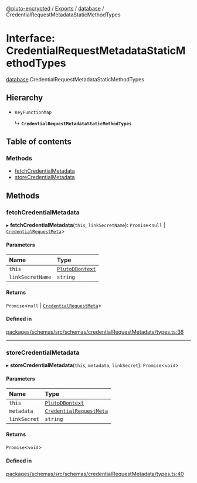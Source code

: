 [@pluto-encrypted](../README.md) / [Exports](../modules.md) / [database](../modules/database-1.md) / CredentialRequestMetadataStaticMethodTypes

# Interface: CredentialRequestMetadataStaticMethodTypes

[database](../modules/database-1.md).CredentialRequestMetadataStaticMethodTypes

## Hierarchy

- `KeyFunctionMap`

  ↳ **`CredentialRequestMetadataStaticMethodTypes`**

## Table of contents

### Methods

- [fetchCredentialMetadata](database-1.CredentialRequestMetadataStaticMethodTypes.md#fetchcredentialmetadata)
- [storeCredentialMetadata](database-1.CredentialRequestMetadataStaticMethodTypes.md#storecredentialmetadata)

## Methods

### fetchCredentialMetadata

▸ **fetchCredentialMetadata**(`this`, `linkSecretName`): `Promise`\<``null`` \| [`CredentialRequestMeta`](database-1.WALLET_SDK_DOMAIN.Anoncreds.CredentialRequestMeta.md)\>

#### Parameters

| Name | Type |
| :------ | :------ |
| `this` | [`PlutoDBontext`](../modules/database-1.md#plutodbontext) |
| `linkSecretName` | `string` |

#### Returns

`Promise`\<``null`` \| [`CredentialRequestMeta`](database-1.WALLET_SDK_DOMAIN.Anoncreds.CredentialRequestMeta.md)\>

#### Defined in

[packages/schemas/src/schemas/credentialRequestMetadata/types.ts:36](https://github.com/atala-community-projects/pluto-encrypted/blob/5df4bd7/packages/schemas/src/schemas/credentialRequestMetadata/types.ts#L36)

___

### storeCredentialMetadata

▸ **storeCredentialMetadata**(`this`, `metadata`, `linkSecret`): `Promise`\<`void`\>

#### Parameters

| Name | Type |
| :------ | :------ |
| `this` | [`PlutoDBontext`](../modules/database-1.md#plutodbontext) |
| `metadata` | [`CredentialRequestMeta`](database-1.WALLET_SDK_DOMAIN.Anoncreds.CredentialRequestMeta.md) |
| `linkSecret` | `string` |

#### Returns

`Promise`\<`void`\>

#### Defined in

[packages/schemas/src/schemas/credentialRequestMetadata/types.ts:40](https://github.com/atala-community-projects/pluto-encrypted/blob/5df4bd7/packages/schemas/src/schemas/credentialRequestMetadata/types.ts#L40)
